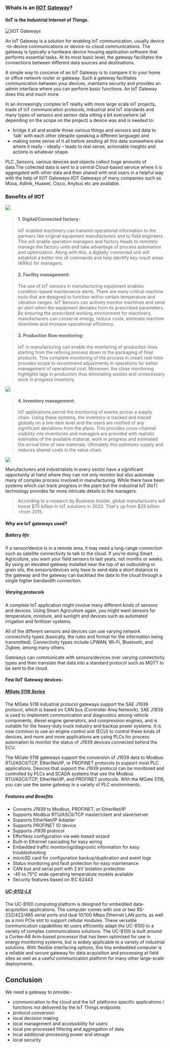 ### Whats is an [IIOT Gateway](https://www.youtube.com/watch?v=OggTrr94Xaw&feature=youtu.be)?

#### IIoT is the Industrial Internet of Things.

![IIOT Gateways](https://openautomationsoftware.com/wp-content/uploads/2017/05/What-is-an-IoT-Gateway.png)

An IoT Gateway is a solution for enabling IoT communication, usually device -to-device communications or device-to-cloud communications. The gateway is typically a hardware device housing application software that performs essential tasks. At its most basic level, the gateway facilitates the connections between different data sources and destinations.

A simple way to conceive of an IoT Gateway is to compare it to your home or office network router or gateway. Such a gateway facilitates communication between your devices, maintains security and provides an admin interface where you can perform basic functions. An IoT Gateway does this and much more.

In an increasingly complex IoT reality with more large scale IoT projects, loads of IoT communication protocols, industrial and IoT standards and many types of sensors and sensor data sitting a bit everywhere (all depending on the scope on the project) a device was and is needed to:

* bridge it all and enable those various things and sensors and data to ‘talk’ with each other (despite speaking a different language) and
* making some sense of it all before sending all this data somewhere else where it really – ideally – leads to real sense, actionable insights 
   and actions in whatever shape.

PLC ,Sensors, various devices and objects collect huge amounts of data.The collected data is sent to a central Cloud-based service where it is aggregated with other data and then shared with end users in a helpful way with the help of IIOT Gateways.IIOT Gateways of many companies such as Moxa, Adlink, Huawei, Cisco, Anybus etc are available.



### Benefits of IIOT

![](https://www.newgenapps.com/hs-fs/hubfs/microsoft-internet-of-things-5-1024.jpg?width=710&name=microsoft-internet-of-things-5-1024.jpg)

>#### 1. Digital/Connected factory:
>IoT enabled machinery can transmit operational information to the partners like original equipment manufacturers and to field engineers.
>This will enable operation managers and factory heads to remotely manage the factory units and take advantage of process automation and 
>optimization. Along with this, a digitally connected unit will establish a better line of commands and help identify key result areas (KRAs) 
>for managers.

>#### 2. Facility management:
>The use of IoT sensors in manufacturing equipment enables condition-based maintenance alerts. There are many critical machine tools that are 
>designed to function within certain temperature and vibration ranges. IoT Sensors can actively monitor machines and send an alert when the 
>equipment deviates from its prescribed parameters. By ensuring the prescribed working environment for machinery, manufacturers can conserve 
>energy, reduce costs, eliminate machine downtime and increase operational efficiency.

>#### 3. Production flow monitoring:
>IoT in manufacturing can enable the monitoring of production lines starting from the refining process down to the packaging of final products. 
>This complete monitoring of the process in (near) real-time provides scope to recommend adjustments in operations for better management of 
>operational cost. Moreover, the close monitoring highlights lags in production thus eliminating wastes and unnecessary work in progress 
>inventory.

![](https://zdnet1.cbsistatic.com/hub/i/r/2019/02/14/a4a73d3f-041f-4fb2-89b8-a3778ccc692d/resize/470xauto/b73260bb3649b21d341e85b1ce5ac9a9/worcester-bosch-1.png)

>#### 4. Inventory management:
>IoT applications permit the monitoring of events across a supply chain. Using these systems, the inventory is tracked and traced globally on a 
>line-item level and the users are notified of any significant deviations from the plans. This provides cross-channel visibility into 
>inventories and managers are provided with realistic estimates of the available material, work in progress and estimated the arrival time of 
>new materials. Ultimately this optimizes supply and reduces shared costs in the value chain.

![](http://www.statista.com/graphic/1/666864/iot-spending-by-vertical-worldwide.jpg)

Manufacturers and industrialists in every sector have a significant opportunity at hand where they can not only monitor but also automate many of complex process involved in manufacturing. While there have been systems which can track progress in the plant but the industrial IoT (IIoT) technology provides far more intricate details to the managers.

>According to a research by Business Insider, global manufacturers will invest $70 billion in IoT solutions in 2020. That's up from $29 billion >from 2015.

#### Why are IoT gateways used?

##### Battery life
If a sensor/device is in a remote area, it may need a long-range connection such as satellite connectivity to talk to the cloud.
If you’re doing Smart Agriculture, you want your field sensors to last years, not months or weeks. By using an elevated gateway installed near the top of an outbuilding or grain silo, the sensors/devices only have to send data a short distance to the gateway and the gateway can backhaul the data to the cloud through a single higher bandwidth connection.

##### Varying protocols

A complete IoT application might involve many different kinds of sensors and devices. Using Smart Agriculture again, you might want sensors for temperature, moisture, and sunlight and devices such as automated irrigation and fertilizer systems.

All of the different sensors and devices can use varying network connectivity types (basically, the rules and format for the information being transmitted). Connectivity types include LPWAN, Wi-Fi, Bluetooth, and Zigbee, among many others.

Gateways can communicate with sensors/devices over varying connectivity types and then translate that data into a standard protocol such as MQTT to be sent to the cloud.


#### Few IIoT Gateway devices-

##### [MGate 5118 Series](https://www.moxa.com/getmedia/7914e681-d723-40b8-8cc7-0701e4588458/moxa-mgate-5118-series-datasheet-v1.0.pdf)
The MGate 5118 industrial protocol gateways support the SAE J1939 protocol, which is based on CAN bus (Controller Area Network). SAE J1939 is used to implement communication and diagnostics among vehicle components, diesel engine generators, and compression engines, and is suitable for the heavy-duty truck industry and backup power systems. It is now common to use an engine control unit (ECU) to control these kinds of devices, and more and more applications are using PLCs for process automation to monitor the status of J1939 devices connected behind the ECU.

The MGate 5118 gateways support the conversion of J1939 data to Modbus RTU/ASCII/TCP, EtherNet/IP, or PROFINET protocols to support most PLC applications. Devices that support the J1939 protocol can be monitored and controlled by PLCs and SCADA systems that use the Modbus RTU/ASCII/TCP, EtherNet/IP, and PROFINET protocols. With the MGate 5118, you can use the same gateway in a variety of PLC environments.

##### Features and Benefits

 * Converts J1939 to Modbus, PROFINET, or EtherNet/IP
 * Supports Modbus RTU/ASCII/TCP master/client and slave/server
 * Supports EtherNet/IP Adapter
 * Supports PROFINET IO device
 * Supports J1939 protocol
 * Effortless configuration via web-based wizard
 * Built-in Ethernet cascading for easy wiring
 * Embedded traffic monitoring/diagnostic information for easy troubleshooting
 * microSD card for configuration backup/duplication and event logs
 * Status monitoring and fault protection for easy maintenance
 * CAN bus and serial port with 2 kV isolation protection
 * -40 to 75°C wide operating temperature models available
 * Security features based on IEC 62443

##### [UC-8112-LX](https://www.moxa.com/getmedia/20c0a307-5959-4ea1-9d7d-5725e56ca0a0/moxa-uc-8100-series-datasheet-v1.5.pdf)

The UC-8100 computing platform is designed for embedded data-acquisition applications. The computer comes with one or two RS-232/422/485
serial ports and dual 10/100 Mbps Ethernet LAN ports, as well as a mini PCIe slot to support cellular modules. These versatile communication
capabilities let users efficiently adapt the UC-8100 to a variety of complex communications solutions.
The UC-8100 is built around a Cortex-A8 Arm–based processor that has been optimized for use in energy monitoring systems, but is widely
applicable to a variety of industrial solutions. With flexible interfacing options, this tiny embedded computer is a reliable and secure gateway for data acquisition and processing at field sites as well as a useful communication platform for many other large-scale deployments.




## Conclusion
We need a gateway to provide:-

* communication to the cloud and the IoT platforms
 specific applications / functions not delivered by the IoT Things endpoints
* protocol conversion
* local decision making
* local management and accessibility for users
* local pre-processed filtering and aggregation of data
* local additional processing power and storage
* local security


